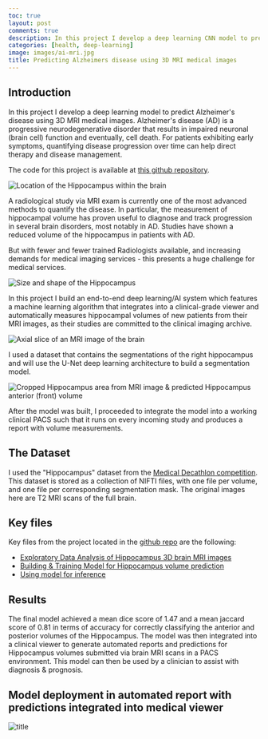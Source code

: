 ```yaml
---
toc: true
layout: post
comments: true
description: In this project I develop a deep learning CNN model to predict Alzheimer's disease using 3D MRI medical images of the Hippocampus region of the brain.
categories: [health, deep-learning]
image: images/ai-mri.jpg
title: Predicting Alzheimers disease using 3D MRI medical images
---
```


## Introduction
In this project I develop a deep learning model to predict Alzheimer's disease using 3D MRI medical images. Alzheimer's disease (AD) is a progressive neurodegenerative disorder that results in impaired neuronal (brain cell) function and eventually, cell death. For patients exhibiting early symptoms, quantifying disease progression over time can help direct therapy and disease management.

The code for this project is available at [this github repository](https://github.com/pranath/predict_alzheimers).

![](https://github.com/pranath/predict_alzheimers/raw/master/img/hippo_location.png 'Location of the Hippocampus within the brain')

A radiological study via MRI exam is currently one of the most advanced methods to quantify the disease. In particular, the measurement of hippocampal volume has proven useful to diagnose and track progression in several brain disorders, most notably in AD. Studies have shown a reduced volume of the hippocampus in patients with AD.

But with fewer and fewer trained Radiologists available, and increasing demands for medical imaging services - this presents a huge challenge for medical services.

![Size and shape of the Hippocampus](https://github.com/pranath/predict_alzheimers/raw/master/img/hippo_shape.png)

In this project I build an end-to-end deep learning/AI system which features a machine learning algorithm that integrates into a clinical-grade viewer and automatically measures hippocampal volumes of new patients from their MRI images, as their studies are committed to the clinical imaging archive.

![Axial slice of an MRI image of the brain](https://github.com/pranath/predict_alzheimers/raw/master/img/brain_mri.png)

I used a dataset that contains the segmentations of the right hippocampus and will use the U-Net deep learning architecture to build a segmentation model.

![Cropped Hippocampus area from MRI image & predicted Hippocampus anterior (front) volume](https://github.com/pranath/predict_alzheimers/raw/master/img/hippo_mri_ant.png)

After the model was built, I proceeded to integrate the model into a working clinical PACS such that it runs on every incoming study and produces a report with volume measurements.

## The Dataset

I used the "Hippocampus" dataset from the [Medical Decathlon competition](http://medicaldecathlon.com). This dataset is stored as a collection of NIFTI files, with one file per volume, and one file per corresponding segmentation mask. The original images here are T2 MRI scans of the full brain.

## Key files
Key files from the project located in the [github repo](https://github.com/pranath/predict_alzheimers) are the following:

- [Exploratory Data Analysis of Hippocampus 3D brain MRI images](https://github.com/pranath/predict_alzheimers/blob/master/eda.ipynb)
- [Building & Training Model for Hippocampus volume prediction](https://github.com/pranath/predict_alzheimers/blob/master/model/experiments/UNetExperiment.py)
- [Using model for inference](https://github.com/pranath/predict_alzheimers/blob/master/deployment/inference/UNetInferenceAgent.py)

## Results

The final model achieved a mean dice score of 1.47 and a mean jaccard score of 0.81 in terms of accuracy for correctly classifying the anterior and posterior volumes of the Hippocampus. The model was then integrated into a clinical viewer to generate automated reports and predictions for Hippocampus volumes submitted via brain MRI scans in a PACS environment. This model can then be used by a clinician to assist with diagnosis & prognosis.

## Model deployment in automated report with predictions integrated into medical viewer
![title](https://github.com/pranath/predict_alzheimers/raw/master/img/report-ohif-viewer.png)
